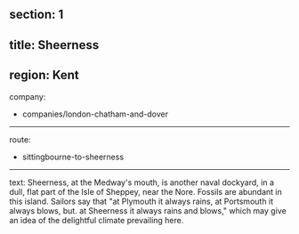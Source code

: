 section: 1
----
title: Sheerness
----
region: Kent
----
company:
- companies/london-chatham-and-dover
----
route:
- sittingbourne-to-sheerness
----
text: Sheerness, at the Medway's mouth, is another naval dockyard, in a dull, flat part of the Isle of Sheppey, near the Nore. Fossils are abundant in this island. Sailors say that "at Plymouth it always rains, at Portsmouth it always blows, but. at Sheerness it always rains and blows," which may give an idea of the delightful climate prevailing here.
